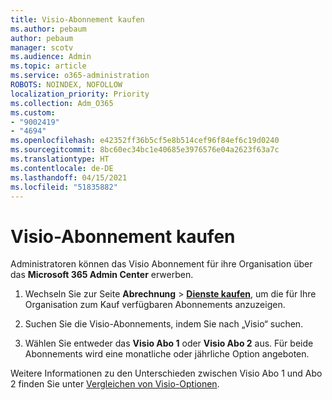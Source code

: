 ```yaml
---
title: Visio-Abonnement kaufen
ms.author: pebaum
author: pebaum
manager: scotv
ms.audience: Admin
ms.topic: article
ms.service: o365-administration
ROBOTS: NOINDEX, NOFOLLOW
localization_priority: Priority
ms.collection: Adm_O365
ms.custom:
- "9002419"
- "4694"
ms.openlocfilehash: e42352ff36b5cf5e8b514cef96f84ef6c19d0240
ms.sourcegitcommit: 8bc60ec34bc1e40685e3976576e04a2623f63a7c
ms.translationtype: HT
ms.contentlocale: de-DE
ms.lasthandoff: 04/15/2021
ms.locfileid: "51835882"
---
```

# <a name="purchase-visio-subscription"></a>Visio-Abonnement kaufen

Administratoren können das Visio Abonnement für ihre Organisation über das **Microsoft 365 Admin Center** erwerben.

1. Wechseln Sie zur Seite **Abrechnung** > **[Dienste kaufen](https://go.microsoft.com/fwlink/p/?linkid=868433)**, um die für Ihre Organisation zum Kauf verfügbaren Abonnements anzuzeigen.

2. Suchen Sie die Visio-Abonnements, indem Sie nach „Visio“ suchen.

3. Wählen Sie entweder das **Visio Abo 1** oder **Visio Abo 2** aus. Für beide Abonnements wird eine monatliche oder jährliche Option angeboten.

Weitere Informationen zu den Unterschieden zwischen Visio Abo 1 und Abo 2 finden Sie unter [Vergleichen von Visio-Optionen](https://products.office.com/Visio/microsoft-visio-plans-and-pricing-compare-visio-options).
